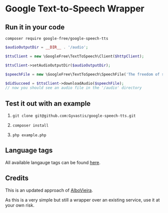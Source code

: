 # Google Text-to-Speech Wrapper

## Run it in your code

`composer require google-free/google-speech-tts`

```php
$audioOutputDir = __DIR__ . '/audio';

$ttsClient = new \GoogleFree\TextToSpeech\Client($httpClient);

$ttsClient->setAudioOutputDir($audioOutputDir);

$speechFile = new \GoogleFree\TextToSpeech\SpeechFile('The freedom of speech', 'en-US');

$didSucceed = $ttsClient->downloadAudio($speechFile);
// now you should see an audio file in the '/audio' directory
```

## Test it out with an example
1. `git clone git@github.com:Gyvastis/google-speech-tts.git`

2. `composer install`

3. `php example.php`

## Language tags

All available langauge tags can be found [here](https://cloud.google.com/speech/docs/languages).

## Credits

This is an updated approach of [AlboVieira](https://github.com/AlboVieira/google-speech-tts).

As this is a very simple but still a wrapper over an existing service, use it at your own risk.